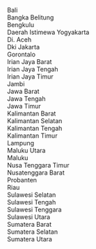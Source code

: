 &nbsp;&nbsp;&nbsp;&nbsp;Bali<br>
&nbsp;&nbsp;&nbsp;&nbsp;Bangka Belitung<br>
&nbsp;&nbsp;&nbsp;&nbsp;Bengkulu<br>
&nbsp;&nbsp;&nbsp;&nbsp;Daerah Istimewa Yogyakarta<br>
&nbsp;&nbsp;&nbsp;&nbsp;Di. Aceh<br>
&nbsp;&nbsp;&nbsp;&nbsp;Dki Jakarta<br>
&nbsp;&nbsp;&nbsp;&nbsp;Gorontalo<br>
&nbsp;&nbsp;&nbsp;&nbsp;Irian Jaya Barat<br>
&nbsp;&nbsp;&nbsp;&nbsp;Irian Jaya Tengah<br>
&nbsp;&nbsp;&nbsp;&nbsp;Irian Jaya Timur<br>
&nbsp;&nbsp;&nbsp;&nbsp;Jambi<br>
&nbsp;&nbsp;&nbsp;&nbsp;Jawa Barat<br>
&nbsp;&nbsp;&nbsp;&nbsp;Jawa Tengah<br>
&nbsp;&nbsp;&nbsp;&nbsp;Jawa Timur<br>
&nbsp;&nbsp;&nbsp;&nbsp;Kalimantan Barat<br>
&nbsp;&nbsp;&nbsp;&nbsp;Kalimantan Selatan<br>
&nbsp;&nbsp;&nbsp;&nbsp;Kalimantan Tengah<br>
&nbsp;&nbsp;&nbsp;&nbsp;Kalimantan Timur<br>
&nbsp;&nbsp;&nbsp;&nbsp;Lampung<br>
&nbsp;&nbsp;&nbsp;&nbsp;Maluku Utara<br>
&nbsp;&nbsp;&nbsp;&nbsp;Maluku<br>
&nbsp;&nbsp;&nbsp;&nbsp;Nusa Tenggara Timur<br>
&nbsp;&nbsp;&nbsp;&nbsp;Nusatenggara Barat<br>
&nbsp;&nbsp;&nbsp;&nbsp;Probanten<br>
&nbsp;&nbsp;&nbsp;&nbsp;Riau<br>
&nbsp;&nbsp;&nbsp;&nbsp;Sulawesi Selatan<br>
&nbsp;&nbsp;&nbsp;&nbsp;Sulawesi Tengah<br>
&nbsp;&nbsp;&nbsp;&nbsp;Sulawesi Tenggara<br>
&nbsp;&nbsp;&nbsp;&nbsp;Sulawesi Utara<br>
&nbsp;&nbsp;&nbsp;&nbsp;Sumatera Barat<br>
&nbsp;&nbsp;&nbsp;&nbsp;Sumatera Selatan<br>
&nbsp;&nbsp;&nbsp;&nbsp;Sumatera Utara

